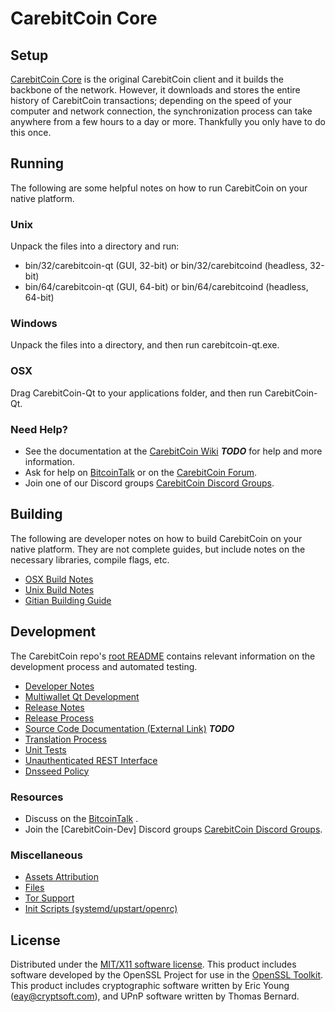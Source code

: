 CarebitCoin Core
=====================

Setup
---------------------
[CarebitCoin Core](http://CarebitCoincoin.com) is the original CarebitCoin client and it builds the backbone of the network. However, it downloads and stores the entire history of CarebitCoin transactions; depending on the speed of your computer and network connection, the synchronization process can take anywhere from a few hours to a day or more. Thankfully you only have to do this once.

Running
---------------------
The following are some helpful notes on how to run CarebitCoin on your native platform.

### Unix

Unpack the files into a directory and run:

- bin/32/carebitcoin-qt (GUI, 32-bit) or bin/32/carebitcoind (headless, 32-bit)
- bin/64/carebitcoin-qt (GUI, 64-bit) or bin/64/carebitcoind (headless, 64-bit)

### Windows

Unpack the files into a directory, and then run carebitcoin-qt.exe.

### OSX

Drag CarebitCoin-Qt to your applications folder, and then run CarebitCoin-Qt.

### Need Help?

* See the documentation at the [CarebitCoin Wiki](https://en.bitcoin.it/wiki/Main_Page) ***TODO***
for help and more information.
* Ask for help on [BitcoinTalk](https://bitcointalk.org/index.php) or on the [CarebitCoin Forum](http://CarebitCoincoin.com/).
* Join one of our Discord groups [CarebitCoin Discord Groups](https://discord.gg/YcnvMqt).

Building
---------------------
The following are developer notes on how to build CarebitCoin on your native platform. They are not complete guides, but include notes on the necessary libraries, compile flags, etc.

- [OSX Build Notes](build-osx.md)
- [Unix Build Notes](build-unix.md)
- [Gitian Building Guide](gitian-building.md)

Development
---------------------
The CarebitCoin repo's [root README](https://github.com/eastcoastcrypto/CarebitCoin/blob/master/README.md) contains relevant information on the development process and automated testing.

- [Developer Notes](developer-notes.md)
- [Multiwallet Qt Development](multiwallet-qt.md)
- [Release Notes](release-notes.md)
- [Release Process](release-process.md)
- [Source Code Documentation (External Link)](https://dev.visucore.com/bitcoin/doxygen/) ***TODO***
- [Translation Process](translation_process.md)
- [Unit Tests](unit-tests.md)
- [Unauthenticated REST Interface](REST-interface.md)
- [Dnsseed Policy](dnsseed-policy.md)

### Resources

* Discuss on the [BitcoinTalk](https://bitcointalk.org/index.php?topic=1262920.0) .
* Join the [CarebitCoin-Dev] Discord groups [CarebitCoin Discord Groups](https://discord.gg/YcnvMqt).

### Miscellaneous
- [Assets Attribution](assets-attribution.md)
- [Files](files.md)
- [Tor Support](tor.md)
- [Init Scripts (systemd/upstart/openrc)](init.md)

License
---------------------
Distributed under the [MIT/X11 software license](http://www.opensource.org/licenses/mit-license.php).
This product includes software developed by the OpenSSL Project for use in the [OpenSSL Toolkit](https://www.openssl.org/). This product includes
cryptographic software written by Eric Young ([eay@cryptsoft.com](mailto:eay@cryptsoft.com)), and UPnP software written by Thomas Bernard.
